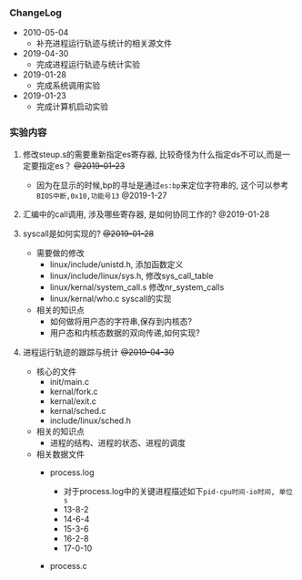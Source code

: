### ChangeLog
* 2010-05-04
	* 补充进程运行轨迹与统计的相关源文件
* 2019-04-30
	* 完成进程运行轨迹与统计实验
* 2019-01-28
	* 完成系统调用实验
* 2019-01-23
	* 完成计算机启动实验

### 实验内容

1. 修改steup.s的需要重新指定es寄存器, 比较奇怪为什么指定ds不可以,而是一定要指定es？ ~~@2019-01-23~~
	* 因为在显示的时候,bp的寻址是通过`es:bp`来定位字符串的, 这个可以参考`BIOS中断,0x10,功能号13` @2019-1-27

2. 汇编中的call调用, 涉及哪些寄存器, 是如何协同工作的? @2019-01-28
3. syscall是如何实现的? ~~@2019-01-28~~
	* 需要做的修改
		* linux/include/unistd.h,    添加函数定义
		* linux/include/linux/sys.h, 修改sys_call_table
		* linux/kernal/system_call.s 修改nr_system_calls
		* linux/kernal/who.c         syscall的实现
	* 相关的知识点
		* 如何做将用户态的字符串,保存到内核态?
		* 用户态和内核态数据的双向传递,如何实现?

4. 进程运行轨迹的跟踪与统计 ~~@2019-04-30~~
    * 核心的文件
    	* init/main.c
    	* kernal/fork.c
    	* kernal/exit.c
    	* kernal/sched.c
    	* include/linux/sched.h
    * 相关的知识点
    	* 进程的结构、进程的状态、进程的调度
    * 相关数据文件
    	* process.log
    		* 对于process.log中的关键进程描述如下`pid-cpu时间-io时间, 单位s`
    		* 13-8-2
    		* 14-6-4
    		* 15-3-6
    		* 16-2-8
    		* 17-0-10
    		
    	* process.c
